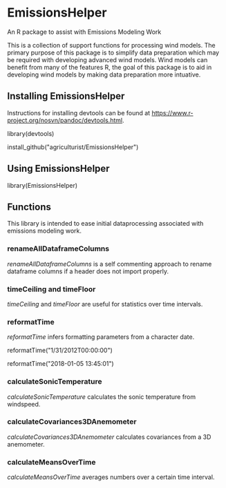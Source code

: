 # EmissionsHelper
An R package to assist with Emissions Modeling Work

This is a collection of support functions for processing wind models.  The primary purpose of this package is to simplify data preparation which may be required with developing advanced wind models.  Wind models can benefit from many of the features R, the goal of this package is to aid in developing wind models by making data preparation more intuative.


## Installing EmissionsHelper

Instructions for installing devtools can be found at https://www.r-project.org/nosvn/pandoc/devtools.html.

library(devtools)

install_github("agriculturist/EmissionsHelper")


## Using EmissionsHelper

library(EmissionsHelper)


## Functions

This library is intended to ease initial dataprocessing associated with emissions modeling work.

### renameAllDataframeColumns
*renameAllDataframeColumns* is a self commenting approach to rename dataframe columns if a header does not import properly.  

### timeCeiling and timeFloor
*timeCeiling* and *timeFloor* are useful for statistics over time intervals.

### reformatTime
*reformatTime* infers formatting parameters from a character date.

reformatTime("1/31/2012T00:00:00")

reformatTime("2018-01-05 13:45:01")

### calculateSonicTemperature
*calculateSonicTemperature* calculates the sonic temperature from windspeed.

### calculateCovariances3DAnemometer
*calculateCovariances3DAnemometer* calculates covariances from a 3D anemometer.

### calculateMeansOverTime
*calculateMeansOverTime* averages numbers over a certain time interval.



